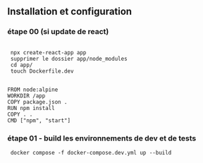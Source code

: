 ## Installation et configuration 

### étape 00 (si update de react)
```console

 npx create-react-app app
 supprimer le dossier app/node_modules
 cd app/
 touch Dockerfile.dev

 ```
```console

FROM node:alpine
WORKDIR /app
COPY package.json .
RUN npm install
COPY . .
CMD ["npm", "start"]

 ```
 ### étape 01 - build les environnements de dev et de tests
```console
 docker compose -f docker-compose.dev.yml up --build
 ```